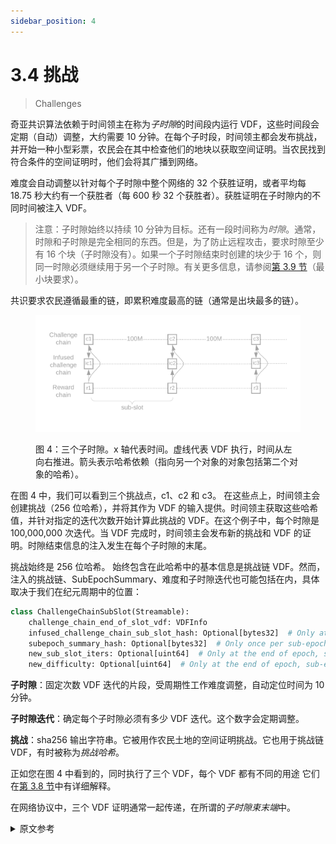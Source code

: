 ```yaml
---
sidebar_position: 4
---
```


# 3.4 挑战

> Challenges

奇亚共识算法依赖于时间领主在称为*子时隙*的时间段内运行 VDF，这些时间段会定期（自动）调整，大约需要 10 分钟。在每个子时段，时间领主都会发布挑战，并开始一种小型彩票，农民会在其中检查他们的地块以获取空间证明。当农民找到符合条件的空间证明时，他们会将其广播到网络。

难度会自动调整以针对每个子时隙中整个网络的 32 个获胜证明，或者平均每 18.75 秒大约有一个获胜者（每 600 秒 32 个获胜者）。获胜证明在子时隙内的不同时间被注入 VDF。

> 注意：子时隙始终以持续 10 分钟为目标。还有一段时间称为*时隙*。通常，时隙和子时隙是完全相同的东西。但是，为了防止远程攻击，要求时隙至少有 16 个块（子时隙没有）。如果一个子时隙结束时创建的块少于 16 个，则同一时隙必须继续用于另一个子时隙。有关更多信息，请参阅[第 3.9 节](/consensus/overflow_blocks#minimum-block-requirement 'Section 3.9: Overflow Blocks')（最小块要求）。

共识要求农民遵循最重的链，即累积难度最高的链（通常是出块最多的链）。

<figure>

![](/img/challenges.png)

<figcaption>
图 4：三个子时隙。x 轴代表时间。虚线代表 VDF 执行，时间从左向右推进。箭头表示哈希依赖（指向另一个对象的对象包括第二个对象的哈希）。 
</figcaption>
</figure>

在图 4 中，我们可以看到三个挑战点，c1、c2 和 c3。 在这些点上，时间领主会创建挑战（256 位哈希），并将其作为 VDF 的输入提供。时间领主获取这些哈希值，并针对指定的迭代次数开始计算此挑战的 VDF。在这个例子中，每个时隙是 100,000,000 次迭代。当 VDF 完成时，时间领主会发布新的挑战和 VDF 的证明。时隙结束信息的注入发生在每个子时隙的末尾。

挑战始终是 256 位哈希。 始终包含在此哈希中的基本信息是挑战链 VDF。然而，注入的挑战链、SubEpochSummary、难度和子时隙迭代也可能包括在内，具体取决于我们在纪元周期中的位置：

```python
class ChallengeChainSubSlot(Streamable):
    challenge_chain_end_of_slot_vdf: VDFInfo
    infused_challenge_chain_sub_slot_hash: Optional[bytes32]  # Only at the end of a slot
    subepoch_summary_hash: Optional[bytes32]  # Only once per sub-epoch, and one sub-epoch delayed
    new_sub_slot_iters: Optional[uint64]  # Only at the end of epoch, sub-epoch, and slot
    new_difficulty: Optional[uint64]  # Only at the end of epoch, sub-epoch, and slot
```

**子时隙**：固定次数 VDF 迭代的片段，受周期性工作难度调整，自动定位时间为 10 分钟。

**子时隙迭代**：确定每个子时隙必须有多少 VDF 迭代。这个数字会定期调整。

**挑战**：sha256 输出字符串。它被用作农民土地的空间证明挑战。它也用于挑战链 VDF，有时被称为*挑战哈希*。

正如您在图 4 中看到的，同时执行了三个 VDF，每个 VDF 都有不同的用途 它们在[第 3.8 节](/consensus/three_vdf_chains 'Section 3.8: Three VDF Chains')中有详细解释。

在网络协议中，三个 VDF 证明通常一起传递，在所谓的*子时隙束末端*中。

<details>
<summary>原文参考</summary>

The Chia consensus algorithm relies on timelords running VDFs for periods of time called _sub-slots_, which are adjusted periodically (and automatically) to take around 10 minutes. During every sub-slot, challenges are released by timelords, and a sort of mini lottery starts, where farmers check their plots for proofs of space. When farmers find a proof of space that qualifies, they broadcast it to the network.

The difficulty adjusts automatically to target 32 winning proofs for the entire network in each sub-slot, or about one winner every 18.75 seconds on average (32 winners per 600 seconds). The winning proofs are infused into the VDF at different times within the sub-slot.

> NOTE: A sub-slot is always targeted to last 10 minutes. There is also a period of time called a _slot_. Typically, a slot and a sub-slot are exactly the same thing. However, in order to prevent long-range attacks, slots are required to have at least 16 blocks (and sub-slots are not). If a sub-slot ends with fewer than 16 blocks having been created, the same slot must continue for another sub-slot. See [Section 3.9](/consensus/overflow_blocks#minimum-block-requirement 'Section 3.9: Overflow Blocks') (minimum block requirement) for more info.

The consensus requires farmers to follow the heaviest chain, which is the chain that has the highest accumulated difficulty (usually the chain with the most blocks).

<figure>

![](/img/challenges.png)

<figcaption>
Figure 4: Three sub-slots. The x axis represents time. Dotted lines represent VDF execution, advancing in time from left to right. Arrows represent hash dependencies (an object which points to another object includes the hash of the second object). 
</figcaption>
</figure>

In figure 4, we can see three challenge points, c1, c2, and c3. At the these points timelords create challenges (256-bit hashes) which are provided as input to VDFs. Timelords take these hashes, and start computing a VDF on this challenge, for the specified number of iterations. In this example, each slot is 100,000,000 iterations. When the VDF is finished, the timelord publishes the new challenge and the proof of the VDF. An infusion of end-of-slot information happens at the end of each sub-slot.

A challenge is always a 256-bit hash. The base info that is always included in this hash is the challenge chain VDF. However, the infused challenge chain, SubEpochSummary, difficulty, and sub slot iters might also be included, depending on where we are in the epoch cycle:

```python
class ChallengeChainSubSlot(Streamable):
    challenge_chain_end_of_slot_vdf: VDFInfo
    infused_challenge_chain_sub_slot_hash: Optional[bytes32]  # Only at the end of a slot
    subepoch_summary_hash: Optional[bytes32]  # Only once per sub-epoch, and one sub-epoch delayed
    new_sub_slot_iters: Optional[uint64]  # Only at the end of epoch, sub-epoch, and slot
    new_difficulty: Optional[uint64]  # Only at the end of epoch, sub-epoch, and slot
```

**Sub-slot**: a segment of a fixed number of VDF iterations, subject to periodic work difficulty adjustments, which automatically target a time of 10 minutes.

**Sub-slot iterations**: determines how many VDF iterations each sub-slot must have. This number is periodically adjusted.

**Challenge**: a sha256 output string. It is used as a proof-of-space challenge for farmers’ plots. It is also used for the challenge chain VDF, and is sometimes referred to as a _challenge hash_.

As you can see in Figure 4, there are three VDFs being executed concurrently, each of which serves a different purpose. They are explained in detail in [Section 3.8](/consensus/three_vdf_chains 'Section 3.8: Three VDF Chains').

In the networking protocol, the three VDF proofs are usually passed around together, in what is called an _end of sub-slot bundle_.

</details>
